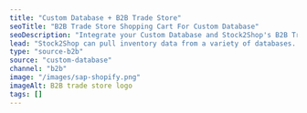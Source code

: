 ```yaml
---
title: "Custom Database + B2B Trade Store"
seoTitle: "B2B Trade Store Shopping Cart For Custom Database"
seoDescription: "Integrate your Custom Database and Stock2Shop's B2B Trade Store, and you'll be able to streamline your workflow, simplify the ordering process and save time - and money. Find out more about how a Custom Database and Stock2Shop's B2B Trade Store Integration can help your business."
lead: "Stock2Shop can pull inventory data from a variety of databases. The only prerequisite is that the database can be accessed via ODBC. We therefore support Microsoft SQL Server, MySQL Server, Pervasive SQL, Hana and many other databases."
type: "source-b2b"
source: "custom-database"
channel: "b2b"
image: "/images/sap-shopify.png"
imageAlt: B2B trade store logo
tags: []
---
```

